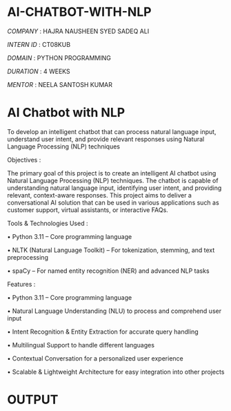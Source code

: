 # AI-CHATBOT-WITH-NLP

*COMPANY* : HAJRA NAUSHEEN SYED SADEQ ALI

*INTERN ID* : CT08KUB

*DOMAIN* : PYTHON PROGRAMMING

*DURATION* : 4 WEEKS

*MENTOR* : NEELA SANTOSH KUMAR

# AI Chatbot with NLP

   To develop an intelligent chatbot that can process natural language input, understand user intent, and provide relevant responses using Natural Language Processing (NLP) techniques
   
Objectives :

 The primary goal of this project is to create an intelligent AI chatbot using Natural Language Processing (NLP) techniques. The chatbot is capable of understanding natural language input, identifying user intent, and providing relevant, context-aware responses. This project aims to deliver a conversational AI solution that can be used in various applications such as customer support, virtual assistants, or interactive FAQs.

Tools & Technologies Used :

   •  Python 3.11 – Core programming language
   
   •  NLTK (Natural Language Toolkit) – For tokenization, stemming, and text preprocessing
   
   •  spaCy – For named entity recognition (NER) and advanced NLP tasks

Features :

   •  Python 3.11 – Core programming language
   
   •  Natural Language Understanding (NLU) to process and comprehend user input
   
   •  Intent Recognition & Entity Extraction for accurate query handling
   
   •  Multilingual Support to handle different languages
   
   •  Contextual Conversation for a personalized user experience
   
   •  Scalable & Lightweight Architecture for easy integration into other projects

#  OUTPUT
